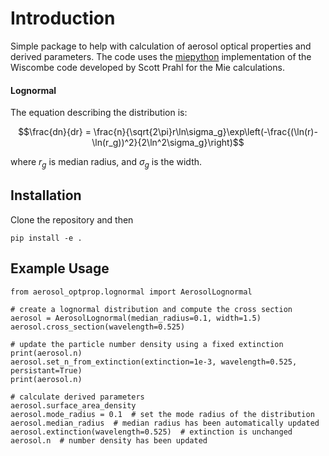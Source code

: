 # Introduction

Simple package to help with calculation of aerosol optical properties and derived parameters.
The code uses the [miepython](https://github.com/scottprahl/miepython) implementation of the
Wiscombe code developed by Scott Prahl for the Mie calculations.

#### Lognormal
The equation describing the distribution is:

```math
\frac{dn}{dr} = \frac{n}{\sqrt{2\pi}r\ln\sigma_g}\exp\left(-\frac{(\ln(r)-\ln(r_g))^2}{2\ln^2\sigma_g}\right)
```

where $`r_g`$ is median radius, and $`\sigma_g`$ is the width.

## Installation

Clone the repository and then

```
pip install -e .
```

## Example Usage
```
from aerosol_optprop.lognormal import AerosolLognormal

# create a lognormal distribution and compute the cross section
aerosol = AerosolLognormal(median_radius=0.1, width=1.5)
aerosol.cross_section(wavelength=0.525)

# update the particle number density using a fixed extinction
print(aerosol.n)
aerosol.set_n_from_extinction(extinction=1e-3, wavelength=0.525, persistant=True)
print(aerosol.n)

# calculate derived parameters
aerosol.surface_area_density
aerosol.mode_radius = 0.1  # set the mode radius of the distribution
aerosol.median_radius  # median radius has been automatically updated
aerosol.extinction(wavelength=0.525)  # extinction is unchanged
aerosol.n  # number density has been updated
```